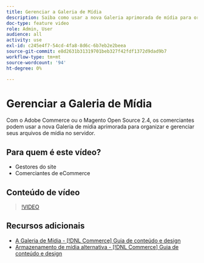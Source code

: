 ```yaml
---
title: Gerenciar a Galeria de Mídia
description: Saiba como usar a nova Galeria aprimorada de mídia para organizar e gerenciar arquivos de mídia no servidor.
doc-type: feature video
role: Admin, User
audience: all
activity: use
exl-id: c245e4f7-54cd-4fa8-8d6c-6b7eb2e2beea
source-git-commit: e8d2631b31319701beb327f42fdf1372d9dad9b7
workflow-type: tm+mt
source-wordcount: '94'
ht-degree: 0%

---
```


# Gerenciar a Galeria de Mídia

Com o Adobe Commerce ou o Magento Open Source 2.4, os comerciantes podem usar a nova Galeria de mídia aprimorada para organizar e gerenciar seus arquivos de mídia no servidor.

## Para quem é este vídeo?

- Gestores do site
- Comerciantes de eCommerce

## Conteúdo de vídeo

>[!VIDEO](https://video.tv.adobe.com/v/343785?quality=12&learn=on)

## Recursos adicionais

- [A Galeria de Mídia - [!DNL Commerce] Guia de conteúdo e design](https://experienceleague.adobe.com/docs/commerce-admin/content-design/media/gallery/media-gallery.html)
- [Armazenamento de mídia alternativa - [!DNL Commerce] Guia de conteúdo e design](https://experienceleague.adobe.com/docs/commerce-admin/content-design/media/storage/media-storage.html)
